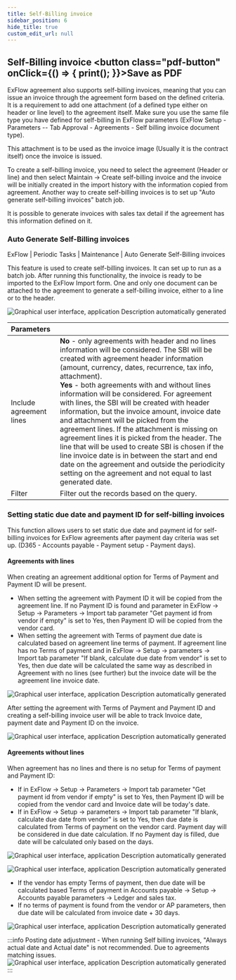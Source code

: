 ```yaml
---
title: Self-Billing invoice
sidebar_position: 6
hide_title: true
custom_edit_url: null
---
```

## Self-Billing invoice <button class="pdf-button" onClick={() => { print(); }}>Save as PDF</button>

ExFlow agreement also supports self-billing invoices, meaning that you can issue an invoice through the agreement form based on the defined criteria. It is a requirement to add one attachment (of a defined type either on header or line level) to the agreement itself. Make sure you use the same file type you have defined for self-billing in ExFlow parameters (ExFlow Setup - Parameters -- Tab Approval - Agreements - Self billing invoice document type).

This attachment is to be used as the invoice image (Usually it is the contract itself) once the invoice is issued.  

To create a self-billing invoice, you need to select the agreement (Header or line) and then select Maintain -\> Create self-billing invoice and the invoice will be initially created in the import history with the information copied from agreement. Another way to create self-billing invoices is to set up "Auto generate self-billing invoices" batch job.

It is possible to generate invoices with sales tax detail if the agreement has this information defined on it.

### Auto Generate Self-Billing invoices

ExFlow \| Periodic Tasks \| Maintenance \| Auto Generate Self-Billing invoices

This feature is used to create self-billing invoices. It can set up to run as a batch job. After running this functionality, the invoice is ready to be imported to the ExFlow Import form. One and only one document can be attached to the agreement to generate a self-billing invoice, either to a line or to the header.

![Graphical user interface, application Description automatically generated](@site/static/img/media/image42.png)


|Parameters| |
|:-|:-|
|Include agreement lines|**No** - only agreements with header and no lines information will be considered. The SBI will be created with agreement header information (amount, currency, dates, recurrence, tax info, attachment).<br/>**Yes** - both agreements with and without lines information will be considered. For agreement with lines, the SBI will be created with header information, but the invoice amount, invoice date and attachment will be picked from the agreement lines. If the attachment is missing on agreement lines it is picked from the header. The line that will be used to create SBI is chosen if the line invoice date is in between the start and end date on the agreement and outside the periodicity setting on the agreement and not equal to last generated date.|
|Filter|Filter out the records based on the query.|


### Setting static due date and payment ID for self-billing invoices

This function allows users to set static due date and payment id for self-billing invoices for ExFlow agreements after payment day criteria was set up. (D365 - Accounts payable - Payment setup - Payment days).

#### Agreements with lines

When creating an agreement additional option for Terms of Payment and Payment ID will be present.

- When setting the agreement with Payment ID it will be copied from the agreement line. If no Payment ID is found and parameter in ExFlow -> Setup -> Parameters -> Import tab parameter "Get payment id from vendor if empty" is set to Yes, then Payment ID will be copied from the vendor card.
- When setting the agreement with Terms of payment due date is calculated based on agreement line terms of payment. If agreement line has no Terms of payment and in ExFlow -> Setup -> parameters -> Import tab parameter "If blank, calculate due date from vendor" is set to Yes, then due date will be calculated the same way as described in Agreement with no lines (see further) but the invoice date will be the agreement line invoice date.

![Graphical user interface, application Description automatically generated](@site/static/img/media/image43.png)

After setting the agreement with Terms of Payment and Payment ID and creating a self-billing invoice user will be able to track Invoice date, payment date and Payment ID on the invoice.

![Graphical user interface, application Description automatically generated](@site/static/img/media/image44.png)

#### Agreements without lines
When agreement has no lines and there is no setup for Terms of payment and Payment ID:

- If in ExFlow -> Setup -> Parameters -> Import tab parameter "Get payment id from vendor if empty" is set to Yes, then Payment ID will be copied from the vendor card and Invoice date will be today's date.
- If in ExFlow -> Setup -> parameters -> Import tab parameter "If blank, calculate due date from vendor" is set to Yes, then due date is calculated from Terms of payment on the vendor card. Payment day will be considered in due date calculation. If no Payment day is filled, due date will be calculated only based on the days.

![Graphical user interface, application Description automatically generated](@site/static/img/media/image558.png)

![Graphical user interface, application Description automatically generated](@site/static/img/media/image559.png)

- If the vendor has empty Terms of payment, then due date will be calculated based Terms of payment in Accounts payable -> Setup -> Accounts payable parameters -> Ledger and sales tax.
- If no terms of payment is found from the vendor or AP parameters, then due date will be calculated from invoice date + 30 days.

![Graphical user interface, application Description automatically generated](@site/static/img/media/image560.png)

:::info Posting date adjustment - When running Self billing invoices, "Always actual date and Actual date" is not recommended. Due to agreements matching issues.<br/>
![Graphical user interface, application Description automatically generated](@site/static/img/media/image681.png)
:::